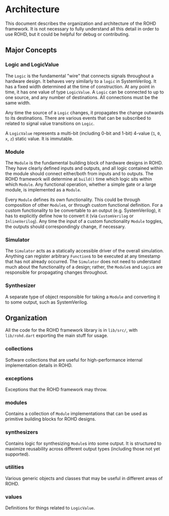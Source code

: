 # Architecture

This document describes the organization and architecture of the ROHD framework. It is not necessary to fully understand all this detail in order to use ROHD, but it could be helpful for debug or contributing.

## Major Concepts

### Logic and LogicValue

The `Logic` is the fundamental "wire" that connects signals throughout a hardware design. It behaves very similarly to a `logic` in SystemVerilog. It has a fixed width determined at the time of construction. At any point in time, it has one value of type `LogicValue`. A `Logic` can be connected to up to one source, and any number of destinations. All connections must be the same width.

Any time the source of a `Logic` changes, it propagates the change outwards to its destinations. There are various events that can be subscribed to related to signal value transitions on `Logic`.

A `LogicValue` represents a multi-bit (including 0-bit and 1-bit) 4-value (`1`, `0`, `x`, `z`) static value. It is immutable.

### Module

The `Module` is the fundamental building block of hardware designs in ROHD. They have clearly defined inputs and outputs, and all logic contained within the module should connect either/both from inputs and to outputs. The ROHD framework will determine at `build()` time which logic sits within which `Module`. Any functional operation, whether a simple gate or a large module, is implemented as a `Module`.

Every `Module` defines its own functionality. This could be through composition of other `Module`s, or through custom functional definition. For a custom functionality to be convertable to an output (e.g. SystemVerilog), it has to explicitly define how to convert it (via `CustomVerilog` or `InlineVerilog`). Any time the input of a custom functionality `Module` toggles, the outputs should correspondingly change, if necessary.

### Simulator

The `Simulator` acts as a statically accessible driver of the overall simulation. Anything can register arbitrary `Function`s to be executed at any timestamp that has not already occurred. The `Simulator` does not need to understand much about the functionality of a design; rather, the `Module`s and `Logic`s are responsible for propagating changes throughout.

### Synthesizer

A separate type of object responsible for taking a `Module` and converting it to some output, such as SystemVerilog.

## Organization

All the code for the ROHD framework library is in `lib/src/`, with `lib/rohd.dart` exporting the main stuff for usage.

### collections

Software collections that are useful for high-performance internal implementation details in ROHD.

### exceptions

Exceptions that the ROHD framework may throw.

### modules

Contains a collection of `Module` implementations that can be used as primitive building blocks for ROHD designs.

### synthesizers

Contains logic for synthesizing `Module`s into some output. It is structured to maximize reusability across different output types (including those not yet supported).

### utilities

Various generic objects and classes that may be useful in different areas of ROHD.

### values

Definitions for things related to `LogicValue`.
